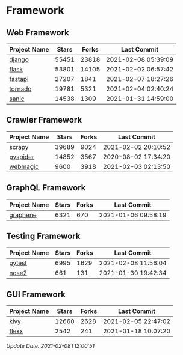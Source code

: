 # Framework

## Web Framework
| Project Name | Stars | Forks | Last Commit |
| ------------ | ----- | ----- | ----------- |
| [django](https://github.com/django/django) | 55451 | 23818 | 2021-02-08 05:39:09 |
| [flask](https://github.com/pallets/flask) | 53801 | 14105 | 2021-02-02 06:57:42 |
| [fastapi](https://github.com/tiangolo/fastapi) | 27207 | 1841 | 2021-02-07 18:27:26 |
| [tornado](https://github.com/tornadoweb/tornado) | 19781 | 5321 | 2021-02-04 02:40:24 |
| [sanic](https://github.com/sanic-org/sanic) | 14538 | 1309 | 2021-01-31 14:59:00 |

## Crawler Framework
| Project Name | Stars | Forks | Last Commit |
| ------------ | ----- | ----- | ----------- |
| [scrapy](https://github.com/scrapy/scrapy) | 39689 | 9024 | 2021-02-02 20:10:52 |
| [pyspider](https://github.com/binux/pyspider) | 14852 | 3567 | 2020-08-02 17:34:20 |
| [webmagic](https://github.com/code4craft/webmagic) | 9600 | 3918 | 2021-02-03 02:13:50 |

## GraphQL Framework
| Project Name | Stars | Forks | Last Commit |
| ------------ | ----- | ----- | ----------- |
| [graphene](https://github.com/graphql-python/graphene) | 6321 | 670 | 2021-01-06 09:58:19 |

## Testing Framework
| Project Name | Stars | Forks | Last Commit |
| ------------ | ----- | ----- | ----------- |
| [pytest](https://github.com/pytest-dev/pytest) | 6995 | 1629 | 2021-02-08 11:56:04 |
| [nose2](https://github.com/nose-devs/nose2) | 661 | 131 | 2021-01-30 19:42:34 |

## GUI Framework
| Project Name | Stars | Forks | Last Commit |
| ------------ | ----- | ----- | ----------- |
| [kivy](https://github.com/kivy/kivy) | 12660 | 2628 | 2021-02-05 22:47:02 |
| [flexx](https://github.com/flexxui/flexx) | 2542 | 241 | 2021-01-18 10:07:20 |

*Update Date: 2021-02-08T12:00:51*
